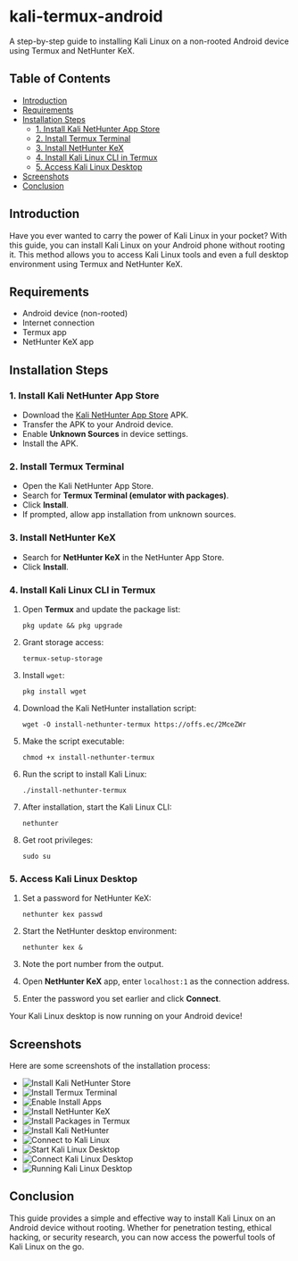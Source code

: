 # kali-termux-android

A step-by-step guide to installing Kali Linux on a non-rooted Android device using Termux and NetHunter KeX.

## Table of Contents

- [Introduction](#introduction)
- [Requirements](#requirements)
- [Installation Steps](#installation-steps)
  - [1. Install Kali NetHunter App Store](#1-install-kali-nethunter-app-store)
  - [2. Install Termux Terminal](#2-install-termux-terminal)
  - [3. Install NetHunter KeX](#3-install-nethunter-kex)
  - [4. Install Kali Linux CLI in Termux](#4-install-kali-linux-cli-in-termux)
  - [5. Access Kali Linux Desktop](#5-access-kali-linux-desktop)
- [Screenshots](#screenshots)
- [Conclusion](#conclusion)

## Introduction

Have you ever wanted to carry the power of Kali Linux in your pocket? With this guide, you can install Kali Linux on your Android phone without rooting it. This method allows you to access Kali Linux tools and even a full desktop environment using Termux and NetHunter KeX.

## Requirements

- Android device (non-rooted)
- Internet connection
- Termux app
- NetHunter KeX app

## Installation Steps

### 1. Install Kali NetHunter App Store

- Download the [Kali NetHunter App Store](https://store.nethunter.com) APK.
- Transfer the APK to your Android device.
- Enable **Unknown Sources** in device settings.
- Install the APK.

### 2. Install Termux Terminal

- Open the Kali NetHunter App Store.
- Search for **Termux Terminal (emulator with packages)**.
- Click **Install**.
- If prompted, allow app installation from unknown sources.

### 3. Install NetHunter KeX

- Search for **NetHunter KeX** in the NetHunter App Store.
- Click **Install**.

### 4. Install Kali Linux CLI in Termux

1. Open **Termux** and update the package list:

   ```
   pkg update && pkg upgrade
   ```

2. Grant storage access:

   ```
   termux-setup-storage
   ```

3. Install `wget`:

   ```
   pkg install wget
   ```

4. Download the Kali NetHunter installation script:

   ```
   wget -O install-nethunter-termux https://offs.ec/2MceZWr
   ```

5. Make the script executable:

   ```
   chmod +x install-nethunter-termux
   ```

6. Run the script to install Kali Linux:

   ```
   ./install-nethunter-termux
   ```

7. After installation, start the Kali Linux CLI:

   ```
   nethunter
   ```

8. Get root privileges:

   ```
   sudo su
   ```

### 5. Access Kali Linux Desktop

1. Set a password for NetHunter KeX:

   ```
   nethunter kex passwd
   ```

2. Start the NetHunter desktop environment:

   ```
   nethunter kex &
   ```

3. Note the port number from the output.

4. Open **NetHunter KeX** app, enter `localhost:1` as the connection address.

5. Enter the password you set earlier and click **Connect**.

Your Kali Linux desktop is now running on your Android device!

## Screenshots

Here are some screenshots of the installation process:

- ![Install Kali NetHunter Store](screenshots/Install-Kali-NetHunter-Store-in-Android.png)
- ![Install Termux Terminal](screenshots/Install-Termux-Terminal-in-Android.png)
- ![Enable Install Apps](screenshots/Enable-Install-Apps-from-External-Sources.png)
- ![Install NetHunter KeX](screenshots/Install-NetHunter-KeX-in-Android.png)
- ![Install Packages in Termux](screenshots/Install-Packages-in-Termux.png)
- ![Install Kali NetHunter](screenshots/Install-Kali-NetHunter-in-Android.png)
- ![Connect to Kali Linux](screenshots/Connect-to-Kali-Linux-in-Android.png)
- ![Start Kali Linux Desktop](screenshots/Start-Kali-Linux-Desktop-in-Android.png)
- ![Connect Kali Linux Desktop](screenshots/Connect-Kali-Linux-Desktop-in-Android.png)
- ![Running Kali Linux Desktop](screenshots/Running-Kali-Linux-Desktop-in-Android.webp)

## Conclusion

This guide provides a simple and effective way to install Kali Linux on an Android device without rooting. Whether for penetration testing, ethical hacking, or security research, you can now access the powerful tools of Kali Linux on the go.

